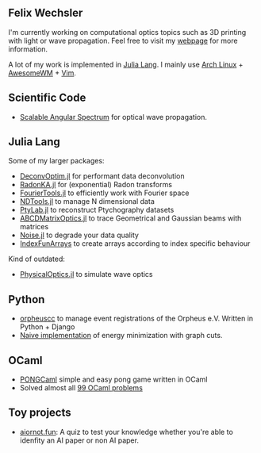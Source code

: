 ## Felix Wechsler

I'm currently working on computational optics topics such as 3D printing with light or wave propagation. Feel free to visit my [webpage](https://felixwechsler.science/) for more information.

A lot of my work is implemented in [Julia Lang](https://julialang.org/). I mainly use [Arch Linux](https://archlinux.org/) + [AwesomeWM](https://awesomewm.org/) + [Vim](https://www.vim.org/).

## Scientific Code
* [Scalable Angular Spectrum](https://github.com/bionanoimaging/Scalable-Angular-Spectrum-Method-SAS) for optical wave propagation.

## Julia Lang
Some of my larger packages:

* [DeconvOptim.jl](https://github.com/roflmaostc/DeconvOptim.jl) for performant data deconvolution
* [RadonKA.jl](https://github.com/roflmaostc/RadonKA.jl) for (exponential) Radon transforms
* [FourierTools.jl](https://github.com/bionanoimaging/FourierTools.jl) to efficiently work with Fourier space
* [NDTools.jl](https://github.com/bionanoimaging/NDTools.jl) to manage N dimensional data 
* [PtyLab.jl](https://github.com/PtyLab/PtyLab.jl) to reconstruct Ptychography datasets
* [ABCDMatrixOptics.jl](https://github.com/JuliaPhysics/ABCDMatrixOptics.jl) to trace Geometrical and Gaussian beams with matrices
* [Noise.jl](https://github.com/roflmaostc/Noise.jl) to degrade your data quality
* [IndexFunArrays](https://github.com/bionanoimaging/IndexFunArrays.jl) to create arrays according to index specific behaviour

Kind of outdated:
* [PhysicalOptics.jl](https://github.com/JuliaPhysics/PhysicalOptics.jl) to simulate wave optics


## Python
* [orpheuscc](https://www.orpheus-verein.de) to manage event registrations of the Orpheus e.V. Written in Python + Django
* [Naive implementation](https://github.com/roflmaostc/Fast-Approximate-Energy-Minimization-via-Graph-Cuts) of energy minimization with graph cuts. 

## OCaml
* [PONGCaml](https://github.com/roflmaostc/PONGCaml) simple and easy pong game written in OCaml
* Solved almost all [99 OCaml problems](https://github.com/roflmaostc/99-OCaml-Problems)

## Toy projects
* [aiornot.fun](https://github.com/roflmaostc/aiornot.fun): A quiz to test your knowledge whether you're able to idenfity an AI paper or non AI paper.
